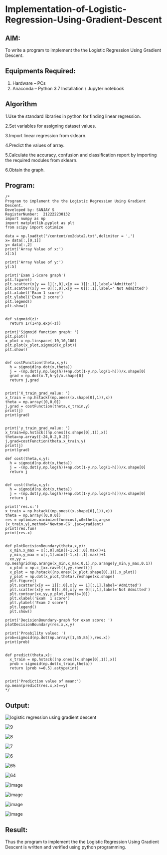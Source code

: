 # Implementation-of-Logistic-Regression-Using-Gradient-Descent

## AIM:
To write a program to implement the the Logistic Regression Using Gradient Descent.

## Equipments Required:
1. Hardware – PCs
2. Anaconda – Python 3.7 Installation / Jupyter notebook

## Algorithm
 
 1.Use the standard libraries in python for finding linear regression.
 
 
 2.Set variables for assigning dataset values.
 
 
 3.Import linear regression from sklearn.
 
 
 4.Predict the values of array.
 
 
 5.Calculate the accuracy, confusion and classification report by importing the required modules from sklearn.
 
 
 6.Obtain the graph.

 

## Program:
```
/*
Program to implement the the Logistic Regression Using Gradient Descent.
Developed by: SANJAY S
RegisterNumber:  212222230132
import numpy as np
import matplotlib.pyplot as plt
from scipy import optimize

data = np.loadtxt("/content/ex2data2.txt",delimiter = ',')
x= data[:,[0,1]]
y= data[:,2]
print('Array Value of x:')
x[:5]

print('Array Value of y:')
y[:5]

print('Exam 1-Score graph')
plt.figure()
plt.scatter(x[y == 1][:,0],x[y == 1][:,1],label='Admitted')
plt.scatter(x[y == 0][:,0],x[y == 0][:,1],label=' Not Admitted')
plt.xlabel('Exam 1 score')
plt.ylabel('Exam 2 score')
plt.legend()
plt.show()


def sigmoid(z):
  return 1/(1+np.exp(-z))
  
print('Sigmoid function graph: ')
plt.plot()
x_plot = np.linspace(-10,10,100)
plt.plot(x_plot,sigmoid(x_plot))
plt.show()


def costFunction(theta,x,y):
  h = sigmoid(np.dot(x,theta))
  j = -(np.dot(y,np.log(h))+np.dot(1-y,np.log(1-h)))/x.shape[0]
  grad = np.dot(x.T,h-y)/x.shape[0]
  return j,grad


print('X_train_grad_value: ')
x_train = np.hstack((np.ones((x.shape[0],1)),x))
theta = np.array([0,0,0])
j,grad = costFunction(theta,x_train,y)
print(j)
print(grad)


print('y_train_grad_value: ')
x_train=np.hstack((np.ones((x.shape[0],1)),x))
theta=np.array([-24,0.2,0.2])
j,grad=costFunction(theta,x_train,y)
print(j)
print(grad)

def cost(theta,x,y):
  h = sigmoid(np.dot(x,theta))
  j = -(np.dot(y,np.log(h))+np.dot(1-y,np.log(1-h)))/x.shape[0]
  return j


def cost(theta,x,y):
  h = sigmoid(np.dot(x,theta))
  j = -(np.dot(y,np.log(h))+np.dot(1-y,np.log(1-h)))/x.shape[0]
  return j

print('res.x:')
x_train = np.hstack((np.ones((x.shape[0],1)),x))
theta = np.array([0,0,0])
res = optimize.minimize(fun=cost,x0=theta,args=(x_train,y),method='Newton-CG',jac=gradient)
print(res.fun)
print(res.x)


def plotDecisionBoundary(theta,x,y):
  x_min,x_max = x[:,0].min()-1,x[:,0].max()+1
  y_min,y_max = x[:,1].min()-1,x[:,1].max()+1
  xx,yy = np.meshgrid(np.arange(x_min,x_max,0.1),np.arange(y_min,y_max,0.1))
  x_plot = np.c_[xx.ravel(),yy.ravel()]
  x_plot = np.hstack((np.ones((x_plot.shape[0],1)),x_plot))
  y_plot = np.dot(x_plot,theta).reshape(xx.shape)
  plt.figure()
  plt.scatter(x[y == 1][:,0],x[y == 1][:,1],label='Admitted')
  plt.scatter(x[y == 0][:,0],x[y == 0][:,1],label='Not Admitted')
  plt.contour(xx,yy,y_plot,levels=[0])
  plt.xlabel('Exam  1 score')
  plt.ylabel('Exam 2 score')
  plt.legend()
  plt.show()

print('DecisionBoundary-graph for exam score: ')
plotDecisionBoundary(res.x,x,y)

print('Proability value: ')
prob=sigmoid(np.dot(np.array([1,45,85]),res.x))
print(prob)


def predict(theta,x):
  x_train = np.hstack((np.ones((x.shape[0],1)),x))
  prob = sigmoid(np.dot(x_train,theta))
  return (prob >=0.5).astype(int)


print('Prediction value of mean:')
np.mean(predict(res.x,x)==y)
*/
```

## Output:

![logistic regression using gradient descent](sam.png)





![9](https://user-images.githubusercontent.com/119091638/233582005-df67a3bb-2858-4d2f-bc7f-87961aa06dd0.png)


![8](https://user-images.githubusercontent.com/119091638/233582018-661d7b33-c8f2-45b2-8e09-747416dc6ba9.png)



![7](https://user-images.githubusercontent.com/119091638/233582048-b8d7f90a-c7fe-4b95-914f-f5f7402db97d.png)



![6](https://user-images.githubusercontent.com/119091638/233582079-b0943e30-c26b-4ee7-8d93-6c57f6bd13a3.png)



![65](https://user-images.githubusercontent.com/119091638/233582100-cc19d7f9-5098-482f-b21d-2d93e55182c2.png)


![64](https://user-images.githubusercontent.com/119091638/233582146-b08d7d0c-d057-407c-8a8b-07d6ce44c6fa.png)

![image](https://user-images.githubusercontent.com/119091638/233583099-a9d2c786-b309-4c5d-823f-68dfa4b08c44.png)

![image](https://user-images.githubusercontent.com/119091638/233583637-3c3321e7-55ba-4c54-b1ee-68e567618e7e.png)


![image](https://user-images.githubusercontent.com/119091638/233583836-f0176c08-22f9-4dd0-879f-dace6af9ad6c.png)


![image](https://user-images.githubusercontent.com/119091638/233585133-d0416985-066b-4a55-9093-8a4a0e657bec.png)










## Result:
Thus the program to implement the the Logistic Regression Using Gradient Descent is written and verified using python programming.

